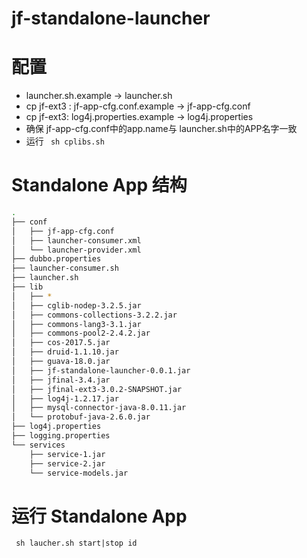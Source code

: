 # jf-standalone-launcher

# 配置
- launcher.sh.example -> launcher.sh
- cp jf-ext3 : jf-app-cfg.conf.example -> jf-app-cfg.conf
- cp jf-ext3: log4j.properties.example -> log4j.properties
- 确保 jf-app-cfg.conf中的app.name与 launcher.sh中的APP名字一致
- 运行 ``` sh cplibs.sh```

# Standalone App 结构

```bash
.
├── conf
│   ├── jf-app-cfg.conf
│   ├── launcher-consumer.xml
│   └── launcher-provider.xml
├── dubbo.properties
├── launcher-consumer.sh
├── launcher.sh
├── lib
│   ├── *
│   ├── cglib-nodep-3.2.5.jar
│   ├── commons-collections-3.2.2.jar
│   ├── commons-lang3-3.1.jar
│   ├── commons-pool2-2.4.2.jar
│   ├── cos-2017.5.jar
│   ├── druid-1.1.10.jar
│   ├── guava-18.0.jar
│   ├── jf-standalone-launcher-0.0.1.jar
│   ├── jfinal-3.4.jar
│   ├── jfinal-ext3-3.0.2-SNAPSHOT.jar
│   ├── log4j-1.2.17.jar
│   ├── mysql-connector-java-8.0.11.jar
│   └── protobuf-java-2.6.0.jar
├── log4j.properties
├── logging.properties
└── services
    ├── service-1.jar
    ├── service-2.jar
    └── service-models.jar

```
# 运行 Standalone App

``` sh laucher.sh start|stop id```
